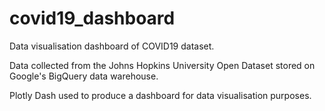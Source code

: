 # covid19_dashboard
Data visualisation dashboard of COVID19 dataset.

Data collected from the Johns Hopkins University Open Dataset stored on Google's BigQuery data warehouse.

Plotly Dash used to produce a dashboard for data visualisation purposes.
